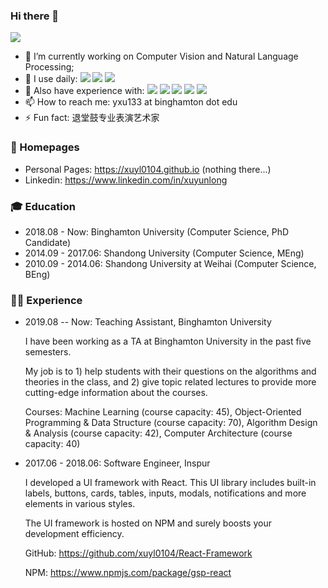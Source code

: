 ### Hi there 👋

![](https://github-readme-stats.vercel.app/api?username=xuyl0104)

- 🔭 I’m currently working on Computer Vision and Natural Language Processing;
- 🏅 I use daily: ![](https://img.shields.io/badge/Python-3776AB?style=for-the-badge&logo=python&logoColor=white) ![](https://img.shields.io/badge/Java-ED8B00?style=for-the-badge&logo=java&logoColor=white) ![](https://img.shields.io/badge/C%2B%2B-00599C?style=for-the-badge&logo=c%2B%2B&logoColor=white)
- 🎫 Also have experience with: ![](https://img.shields.io/badge/React-20232A?style=for-the-badge&logo=react&logoColor=61DAFB) ![](https://img.shields.io/badge/Angular-DD0031?style=for-the-badge&logo=angular&logoColor=white)	![](https://img.shields.io/badge/JavaScript-F7DF1E?style=for-the-badge&logo=javascript&logoColor=black) ![](https://img.shields.io/badge/HTML5-E34F26?style=for-the-badge&logo=html5&logoColor=white) ![](https://img.shields.io/badge/.NET-5C2D91?style=for-the-badge&logo=.net&logoColor=white)
- 📫 How to reach me: yxu133 at binghamton dot edu
- ⚡ Fun fact: 退堂鼓专业表演艺术家


### 📎 Homepages
- Personal Pages: https://xuyl0104.github.io (nothing there...)
- Linkedin: https://www.linkedin.com/in/xuyunlong

### 🎓 Education
- 2018.08 - Now: Binghamton University (Computer Science, PhD Candidate)
- 2014.09 - 2017.06: Shandong University (Computer Science, MEng)
- 2010.09 - 2014.06: Shandong University at Weihai (Computer Science, BEng)

### 👨‍💻 Experience
- 2019.08 -- Now: Teaching Assistant, Binghamton University

    I have been working as a TA at Binghamton University in the past five semesters.

    My job is to 1) help students with their questions on the algorithms and theories in the class, and 2) give topic related lectures to provide more cutting-edge information about the courses.

    Courses: Machine Learning (course capacity: 45), Object-Oriented Programming & Data Structure (course capacity: 70), Algorithm Design & Analysis (course capacity: 42), Computer Architecture (course capacity: 40)

- 2017.06 - 2018.06: Software Engineer, Inspur 
  
    I developed a UI framework with React. This UI library includes built-in labels, buttons, cards, tables, inputs, modals, notifications and more elements in various styles. 

    The UI framework is hosted on NPM and surely boosts your development efficiency.

    GitHub: https://github.com/xuyl0104/React-Framework
    
    NPM: https://www.npmjs.com/package/gsp-react

  
  

